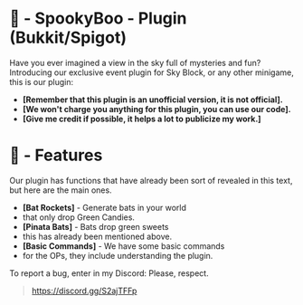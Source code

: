 # 🎃 - SpookyBoo - Plugin (Bukkit/Spigot)

Have you ever imagined a view in the sky full of mysteries and fun?
Introducing our exclusive event plugin for
Sky Block, or any other minigame, this is our plugin:
- **[Remember that this plugin is an unofficial version, it is not official].**
- **[We won't charge you anything for this plugin, you can use our code].**
- **[Give me credit if possible, it helps a lot to publicize my work.]**

# 🔗 - Features

Our plugin has functions that have already been sort of
revealed in this text, but here are the main ones.
- **[Bat Rockets]** - Generate bats in your world
- that only drop Green Candies.
- **[Pinata Bats]** - Bats drop green sweets
- this has already been mentioned above.
- **[Basic Commands]** - We have some basic commands
- for the OPs, they include understanding the plugin.

To report a bug, enter in my Discord:
Please, respect.
> https://discord.gg/S2ajTFFp
